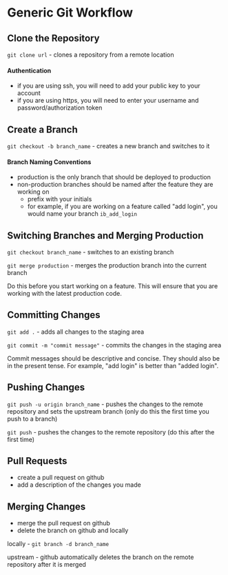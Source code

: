 # Generic Git Workflow

## Clone the Repository

```git clone url``` - clones a repository from a remote location

#### Authentication

* if you are using ssh, you will need to add your public key to your account
* if you are using https, you will need to enter your username and password/authorization token

## Create a Branch

```git checkout -b branch_name``` - creates a new branch and switches to it

#### Branch Naming Conventions

* production is the only branch that should be deployed to production
* non-production branches should be named after the feature they are working on
  * prefix with your initials
  * for example, if you are working on a feature called "add login", you would name your branch ```ib_add_login```

## Switching Branches and Merging Production

```git checkout branch_name``` - switches to an existing branch

```git merge production``` - merges the production branch into the current branch

Do this before you start working on a feature. This will ensure that you are working with the latest production code.

## Committing Changes

```git add .``` - adds all changes to the staging area

```git commit -m "commit message"``` - commits the changes in the staging area

Commit messages should be descriptive and concise. They should also be in the present tense. For example, "add login" is better than "added login".

## Pushing Changes

```git push -u origin branch_name``` - pushes the changes to the remote repository and sets the upstream branch (only do this the first time you push to a branch)

```git push``` - pushes the changes to the remote repository (do this after the first time)

## Pull Requests

* create a pull request on github
* add a description of the changes you made

## Merging Changes

* merge the pull request on github
* delete the branch on github and locally

locally - ```git branch -d branch_name```

upstream - github automatically deletes the branch on the remote repository after it is merged
